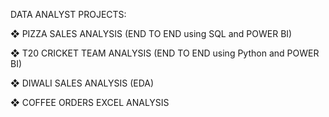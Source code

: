 DATA ANALYST PROJECTS: 

❖	PIZZA SALES ANALYSIS (END TO END using SQL and POWER BI) 

❖	T20 CRICKET TEAM ANALYSIS (END TO END using Python and POWER BI) 

❖	DIWALI SALES ANALYSIS (EDA)

❖	COFFEE ORDERS EXCEL ANALYSIS

